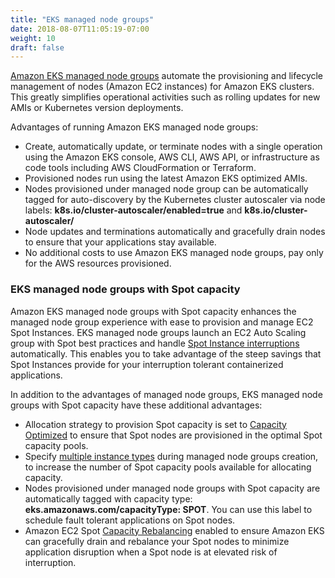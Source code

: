 ```yaml
---
title: "EKS managed node groups"
date: 2018-08-07T11:05:19-07:00
weight: 10
draft: false
---
```


[Amazon EKS managed node groups](https://docs.aws.amazon.com/eks/latest/userguide/managed-node-groups.html) automate the provisioning and lifecycle management of nodes (Amazon EC2 instances) for Amazon EKS clusters. This greatly simplifies operational activities such as rolling updates for new AMIs or Kubernetes version deployments.

Advantages of running Amazon EKS managed node groups:

* Create, automatically update, or terminate nodes with a single operation using the Amazon EKS console, AWS CLI, AWS API, or infrastructure as code tools including AWS CloudFormation or Terraform.
* Provisioned nodes run using the latest Amazon EKS optimized AMIs.
* Nodes provisioned under managed node group can be automatically tagged for auto-discovery by the Kubernetes cluster autoscaler via node labels: **k8s.io/cluster-autoscaler/enabled=true** and **k8s.io/cluster-autoscaler/<cluster-name>**
* Node updates and terminations automatically and gracefully drain nodes to ensure that your applications stay available.
* No additional costs to use Amazon EKS managed node groups, pay only for the AWS resources provisioned.

### EKS managed node groups with Spot capacity

Amazon EKS managed node groups with Spot capacity enhances the managed node group experience with ease to provision and manage EC2 Spot Instances. EKS managed node groups launch an EC2 Auto Scaling group with Spot best practices and handle [Spot Instance interruptions](https://docs.aws.amazon.com/AWSEC2/latest/UserGuide/spot-interruptions.html) automatically. This enables you to take advantage of the steep savings that Spot Instances provide for your interruption tolerant containerized applications. 

In addition to the advantages of managed node groups, EKS managed node groups with Spot capacity have these additional advantages:

* Allocation strategy to provision Spot capacity is set to [Capacity Optimized](https://docs.aws.amazon.com/AWSEC2/latest/UserGuide/spot-best-practices.html#use-capacity-optimized-allocation-strategy) to ensure that Spot nodes are provisioned in the optimal Spot capacity pools. 
* Specify [multiple instance types](https://docs.aws.amazon.com/AWSEC2/latest/UserGuide/spot-best-practices.html#be-instance-type-flexible) during managed node groups creation, to increase the number of Spot capacity pools available for allocating capacity.
* Nodes provisioned under managed node groups with Spot capacity are automatically tagged with capacity type: **eks.amazonaws.com/capacityType: SPOT**. You can use this label to schedule fault tolerant applications on Spot nodes.
* Amazon EC2 Spot [Capacity Rebalancing](https://docs.aws.amazon.com/autoscaling/ec2/userguide/ec2-auto-scaling-capacity-rebalancing.html) enabled to ensure Amazon EKS can gracefully drain and rebalance your Spot nodes to minimize application disruption when a Spot node is at elevated risk of interruption. 